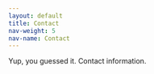 ```yaml
---
layout: default
title: Contact
nav-weight: 5
nav-name: Contact
---
```


Yup, you guessed it. Contact information. 